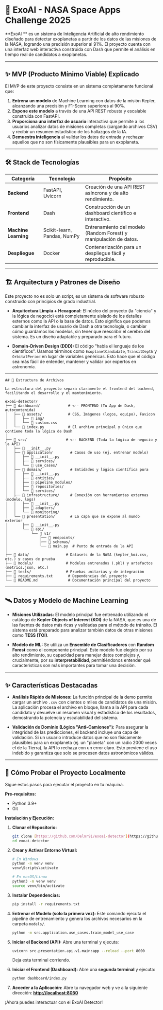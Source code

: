 # 🌌 ExoAI  - NASA Space Apps Challenge 2025

**ExoAI ** es un sistema de Inteligencia Artificial de alto rendimiento diseñado para detectar exoplanetas a partir de los datos de las misiones de la NASA, logrando una precisión superior al 91%. El proyecto cuenta con una interfaz web interactiva construida con Dash que permite el análisis en tiempo real de candidatos a exoplanetas.

---

## ✨ MVP (Producto Mínimo Viable) Explicado

El MVP de este proyecto consiste en un sistema completamente funcional que:
1.  **Entrena un modelo** de Machine Learning con datos de la misión Kepler, alcanzando una precisión y F1-Score superiores al 90%.
2.  **Expone este modelo** a través de una API REST robusta y escalable construida con FastAPI.
3.  **Proporciona una interfaz de usuario** interactiva que permite a los usuarios analizar datos de misiones completas (cargando archivos CSV) y recibir un resumen estadístico de los hallazgos de la IA.
4.  **Demuestra inteligencia** al validar los datos de entrada y rechazar aquellos que no son físicamente plausibles para un exoplaneta.

---

## 🛠️ Stack de Tecnologías

| Categoría         | Tecnología                                     | Propósito                                      |
| ----------------- | ---------------------------------------------- | ---------------------------------------------- |
| **Backend** | FastAPI, Uvicorn                               | Creación de una API REST asíncrona y de alto rendimiento. |
| **Frontend** | Dash                                           | Construcción de un dashboard científico e interactivo. |
| **Machine Learning**| Scikit-learn, Pandas, NumPy                    | Entrenamiento del modelo (Random Forest) y manipulación de datos. |
| **Despliegue** | Docker                                         | Contenerización para un despliegue fácil y reproducible.  |

---

## 🏗️ Arquitectura y Patrones de Diseño

Este proyecto no es solo un script, es un sistema de software robusto construido con principios de grado industrial.

* **Arquitectura Limpia + Hexagonal:** El núcleo del proyecto (la "ciencia" y la lógica de negocio) está completamente aislado de los detalles externos como la API o la base de datos. Esto significa que podemos cambiar la interfaz de usuario de Dash a otra tecnología, o cambiar cómo guardamos los modelos, sin tener que reescribir el cerebro del sistema. Es un diseño adaptable y preparado para el futuro.

* **Domain-Driven Design (DDD):** El código "habla el lenguaje de los científicos". Usamos términos como `ExoplanetCandidate`, `TransitDepth` y `OrbitalPeriod` en lugar de variables genéricas. Esto hace que el código sea más fácil de entender, mantener y validar por expertos en astronomía.

---

```
## 📂 Estructura de Archivos

La estructura del proyecto separa claramente el frontend del backend, facilitando el desarrollo y el mantenimiento.

exoai-detector/
├── 📂 dashboard/             # <-- FRONTEND (Tu App de Dash, autocontenida)
│   ├── 📂 assets/            # CSS, Imágenes (logos, equipo), Favicon
│   │   ├── 📂 img/
│   │   └── 📄 custom.css
│   └── 📄 index.py           # El archivo principal y único que contiene toda la lógica de Dash
│
├── 📂 src/                  # <-- BACKEND (Toda la lógica de negocio y la API)
│   ├── 📄 __init__.py
│   ├── 📂 application/        # Casos de uso (ej. entrenar modelo)
│   │   ├── 📄 __init__.py
│   │   ├── 📂 services/
│   │   └── 📂 use_cases/
│   ├── 📂 domain/             # Entidades y lógica científica pura
│   │   ├── 📄 __init__.py
│   │   ├── 📂 entities/
│   │   ├── 📂 pipeline_modules/
│   │   ├── 📂 repositories/
│   │   └── 📂 services/
│   ├── 📂 infrastructure/     # Conexión con herramientas externas (modelo, logs)
│   │   ├── 📄 __init__.py
│   │   ├── 📂 adapters/
│   │   └── 📂 monitoring/
│   └── 📂 presentation/       # La capa que se expone al mundo exterior
│       ├── 📄 __init__.py
│       └── 📂 api/
│           └── 📂 v1/
│               ├── 📂 endpoints/
│               ├── 📂 schemas/
│               └── 📄 main.py  # Punto de entrada de la API
│
├── 📂 data/                 # Datasets de la NASA (kepler_koi.csv, etc.) y casos de prueba
├── 📂 models/               # Modelos entrenados (.pkl) y artefactos (metrics.json, etc.)
├── 📂 tests/                # Pruebas unitarias y de integración
├── 📄 requirements.txt       # Dependencias del proyecto
└── 📄 README.md              # Documentación principal del proyecto

```
---

## 🛰️ Datos y Modelo de Machine Learning

* **Misiones Utilizadas:** El modelo principal fue entrenado utilizando el catálogo de **Kepler Objects of Interest (KOI)** de la NASA, que es una de las fuentes de datos más ricas y validadas para el método de tránsito. El sistema está preparado para analizar también datos de otras misiones como **TESS (TOI)**.

* **Modelo de ML:** Se utiliza un **Ensemble de Clasificadores** con **Random Forest** como el componente principal. Este modelo fue elegido por su alto rendimiento, su capacidad para manejar datos complejos y, crucialmente, por su **interpretabilidad**, permitiéndonos entender qué características son más importantes para tomar una decisión.

---

## ✨ Características Destacadas

* **Análisis Rápido de Misiones:** La función principal de la demo permite cargar un archivo `.csv` con cientos o miles de candidatos de una misión. La aplicación procesa el archivo en bloque, llama a la API para cada candidato y devuelve un resumen visual y estadístico de los resultados, demostrando la potencia y escalabilidad del sistema.

* **Validación de Dominio (Lógica "Anti-Camiones"):** Para asegurar la integridad de las predicciones, el backend incluye una capa de validación. Si un usuario introduce datos que no son físicamente plausibles para un exoplaneta (ej. un "planeta" con un radio 2000 veces el de la Tierra), la API lo rechaza con un error claro. Esto previene el uso indebido y garantiza que solo se procesen datos astronómicos válidos.

---

## 🚀 Cómo Probar el Proyecto Localmente

Sigue estos pasos para ejecutar el proyecto en tu máquina.

**Pre-requisitos:**
* Python 3.9+
* Git

**Instalación y Ejecución:**

1.  **Clonar el Repositorio:**
    ```bash
    git clone [https://github.com/Delnr91/exoai-detector](https://github.com/Delnr91/exoai-detector)
    cd exoai-detector
    ```

2.  **Crear y Activar Entorno Virtual:**
    ```bash
    # En Windows
    python -m venv venv
    venv\Scripts\activate

    # En macOS/Linux
    python3 -m venv venv
    source venv/bin/activate
    ```

3.  **Instalar Dependencias:**
    ```bash
    pip install -r requirements.txt
    ```

4.  **Entrenar el Modelo (solo la primera vez):**
    Este comando ejecuta el pipeline de entrenamiento y genera los archivos necesarios en la carpeta `models/`.
    ```bash
    python -m src.application.use_cases.train_model_use_case
    ```

5.  **Iniciar el Backend (API):**
    Abre una terminal y ejecuta:
    ```bash
    uvicorn src.presentation.api.v1.main:app --reload --port 8000
    ```
    Deja esta terminal corriendo.

6.  **Iniciar el Frontend (Dashboard):**
    Abre una **segunda terminal** y ejecuta:
    ```bash
    python dashboard/index.py
    ```

7.  **Acceder a la Aplicación:**
    Abre tu navegador web y ve a la siguiente dirección:
    **<http://localhost:8050>**

¡Ahora puedes interactuar con el ExoAI Detector!
